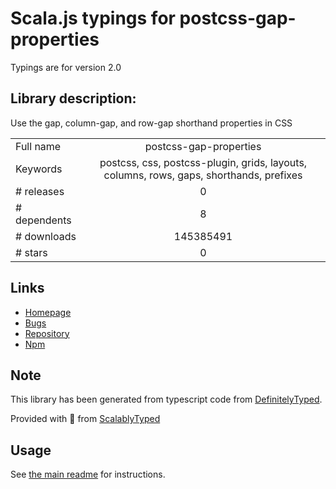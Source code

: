 
# Scala.js typings for postcss-gap-properties

Typings are for version 2.0

## Library description:
Use the gap, column-gap, and row-gap shorthand properties in CSS

|                    |                 |
| ------------------ | :-------------: |
| Full name          | postcss-gap-properties |
| Keywords           | postcss, css, postcss-plugin, grids, layouts, columns, rows, gaps, shorthands, prefixes |
| # releases         | 0 |
| # dependents       | 8 |
| # downloads        | 145385491 |
| # stars            | 0 |

## Links
- [Homepage](https://github.com/jonathantneal/postcss-gap-properties#readme)
- [Bugs](https://github.com/jonathantneal/postcss-gap-properties/issues)
- [Repository](https://github.com/jonathantneal/postcss-gap-properties)
- [Npm](https://www.npmjs.com/package/postcss-gap-properties)
    


## Note
This library has been generated from typescript code from [DefinitelyTyped](https://definitelytyped.org).

Provided with :purple_heart: from [ScalablyTyped](https://github.com/oyvindberg/ScalablyTyped)

## Usage
See [the main readme](../../readme.md) for instructions.


